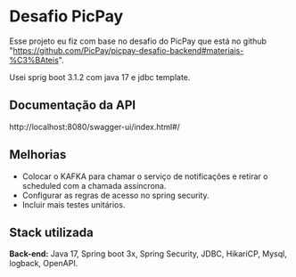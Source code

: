 
# Desafio PicPay

Esse projeto eu fiz com base no desafio do PicPay que está no github "https://github.com/PicPay/picpay-desafio-backend#materiais-%C3%BAteis".

Usei sprig boot 3.1.2 com java 17 e jdbc template.





## Documentação da API

http://localhost:8080/swagger-ui/index.html#/


## Melhorias

- Colocar o KAFKA para chamar o serviço de notificações e retirar o scheduled com a chamada assíncrona.
- Configurar as regras de acesso no spring security.
- Incluir mais testes unitários.


## Stack utilizada

**Back-end:** Java 17, Spring boot 3x, Spring Security, JDBC, HikariCP, Mysql, logback, OpenAPI.

